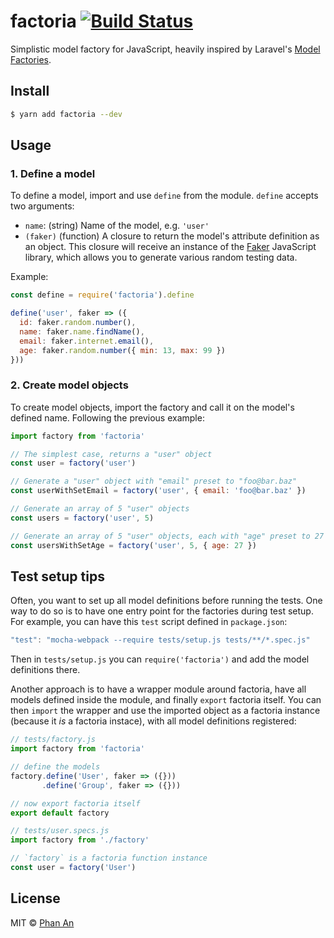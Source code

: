 # factoria [![Build Status](https://travis-ci.org/phanan/factoria.svg?branch=master)](https://travis-ci.org/phanan/factoria)

Simplistic model factory for JavaScript, heavily inspired by Laravel's [Model Factories](https://laravel.com/docs/5.5/database-testing#writing-factories).


## Install

```bash
$ yarn add factoria --dev
```


## Usage

### 1. Define a model

To define a model, import and use `define` from the module. `define` accepts two arguments:

* `name`: (string) Name of the model, e.g. `'user'`
* `(faker)` (function) A closure to return the model's attribute definition as an object. This closure will receive an instance of the [Faker](https://github.com/Marak/faker.js/) JavaScript library, which allows you to generate various random testing data.

Example:

```js
const define = require('factoria').define

define('user', faker => ({
  id: faker.random.number(),
  name: faker.name.findName(),
  email: faker.internet.email(),
  age: faker.random.number({ min: 13, max: 99 })
}))
```

### 2. Create model objects

To create model objects, import the factory and call it on the model's defined name. Following the previous example:

```js
import factory from 'factoria'

// The simplest case, returns a "user" object
const user = factory('user')

// Generate a "user" object with "email" preset to "foo@bar.baz"
const userWithSetEmail = factory('user', { email: 'foo@bar.baz' })

// Generate an array of 5 "user" objects
const users = factory('user', 5)

// Generate an array of 5 "user" objects, each with "age" preset to 27
const usersWithSetAge = factory('user', 5, { age: 27 })
```


## Test setup tips

Often, you want to set up all model definitions before running the tests. One way to do so is to have one entry point for the factories during test setup. For example, you can have this `test` script defined in `package.json`:

```js
"test": "mocha-webpack --require tests/setup.js tests/**/*.spec.js"
```

Then in `tests/setup.js` you can `require('factoria')` and add the model definitions there.

Another approach is to have a wrapper module around factoria, have all models defined inside the module, and finally `export` factoria itself. You can then `import` the wrapper and use the imported object as a factoria instance (because it _is_ a factoria instace), with all model definitions registered:

```js
// tests/factory.js
import factory from 'factoria'

// define the models
factory.define('User', faker => ({}))
       .define('Group', faker => ({}))

// now export factoria itself
export default factory
```

```js
// tests/user.specs.js
import factory from './factory'

// `factory` is a factoria function instance
const user = factory('User')
```


###

## License

MIT © [Phan An](https://phanan.net)
